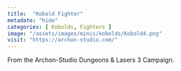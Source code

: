 ```yaml
---
title:  "Kobold Fighter"
metadate: "hide"
categories: [ Kobolds, Fighters ]
image: "/assets/images/minis/kobolds/Kobold4.png"
visit: "https://archon-studio.com/"
---
```

From the Archon-Studio Dungeons & Lasers 3 Campaign.